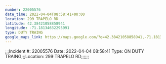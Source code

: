 ```yaml
---
number: 22005576
date_time: 2022-04-04T08:58:41+00:00
location: 299 TRAPELO RD
latitude: 42.38421058858941
longitude: -71.18134632295991
type: DUTY TRAING
google_maps_link: https://maps.google.com/?q=42.38421058858941,-71.18134632295991
---
```


;;;Incident #: 22005576   Date: 2022-04-04 08:58:41   Type: ON DUTY TRAING;;;Location: 299 TRAPELO RD;;;;;;
